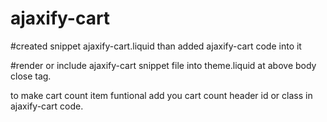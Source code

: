 # ajaxify-cart

#created snippet ajaxify-cart.liquid 
than added ajaxify-cart code into it

#render or include ajaxify-cart snippet file into theme.liquid at above body close tag.

to make cart count item funtional add you cart count header id or class in ajaxify-cart code.
